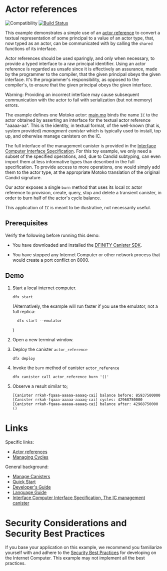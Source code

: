 # Actor references

![Compatibility](https://img.shields.io/badge/compatibility-0.7.0-blue)
[![Build Status](https://github.com/dfinity/examples/workflows/motoko-actor_reference-example/badge.svg)](https://github.com/dfinity/examples/actions?query=workflow%3Amotoko-actor_reference-example)

This example demonstrates a simple use of an [actor reference](https://sdk.dfinity.org/docs/language-guide/language-manual.html#exp-actor) to convert
a textual representation of some principal to a value of an actor type, that, now typed
as an actor, can be communicated with by calling the `shared` functions of its interface.

Actor references should be used sparingly, and only when necessary, to provide a typed interface to a raw principal identifier.
Using an actor reference is regarded as unsafe since it is effectively an assurance, made by the programmer to the compiler, that the given principal obeys the given interface.
It's the programmer's responsibility, as opposed to the compiler's, to ensure that the given principal obeys the given interface.

Warning: Providing an incorrect interface may cause subsequent communication with the actor to fail with serialization (but not memory) errors.

The example defines one Motoko actor: [main.mo](./src/actor_reference/main.mo) binds the name
`IC` to the actor obtained by asserting an interface for the
textual actor reference "aaaaa-aa". This is the identity, in textual format, of the
well-known (that is, system provided) _managment canister_ which
is typically used to install, top up, and otherwise manage canisters on the IC.

The full interface of the management canister is provided in the [Interface Computer Interface Specification](https://sdk.dfinity.org/docs/interface-spec/index.html#ic-management-canister).
For this toy example, we only need a subset of the specified operations, and, due to Candid subtyping, can even import them at less informative types than described in the full specification.
To provide access to more operations, one would simply add them to the actor type, at the appropriate Motoko translation of the original Candid signature.

Our actor exposes a single `burn` method that uses its local `IC` actor reference
to provision, create, query, stop and delete a transient canister, in order
to burn half of the actor's cycle balance.

This application of `IC` is meant to be illustrative, not necessarily useful.

## Prerequisites

Verify the following before running this demo:

*  You have downloaded and installed the
   [DFINITY Canister SDK](https://sdk.dfinity.org).

*  You have stopped any Internet Computer or other network process that would
   create a port conflict on 8000.

## Demo

1. Start a local internet computer.

   ```text
   dfx start
   ```

   (Alternatively, the example will run faster if you use the emulator, not a full replica:
   ```
     dfx start --emulator
   ```
   )

2. Open a new terminal window.

3. Deploy the canister `actor_reference`

   ```text
   dfx deploy
   ```

4. Invoke the `burn` method of canister `actor_reference`

   ```text
   dfx canister call actor_reference burn '()'
   ```

5. Observe a result similar to;

   ```text
   [Canister rrkah-fqaaa-aaaaa-aaaaq-cai] balance before: 85937500000
   [Canister rrkah-fqaaa-aaaaa-aaaaq-cai] cycles: 42968750000
   [Canister rrkah-fqaaa-aaaaa-aaaaq-cai] balance after: 42968750000
   ()
   ```

# Links

Specific links:

- [Actor references](https://sdk.dfinity.org/docs/language-guide/language-manual.html#exp-actor)
- [Managing Cycles](https://sdk.dfinity.org/docs/language-guide/cycles.html)

General background:

- [Manage Canisters](https://sdk.dfinity.org/docs/developers-guide/working-with-canisters.html)
- [Quick Start](https://sdk.dfinity.org/developers-guide/quickstart.html)
- [Developer's Guide](https://sdk.dfinity.org/developers-guide)
- [Language Guide](https://sdk.dfinity.org/language-guide)
- [Interface Computer Interface Specification, The IC management canister](https://sdk.dfinity.org/docs/interface-spec/index.html#ic-management-canister)

# Security Considerations and Security Best Practices

If you base your application on this example, we recommend you familiarize yourself with and adhere to the [Security Best Practices](https://internetcomputer.org/docs/current/references/security/) for developing on the Internet Computer. This example may not implement all the best practices.